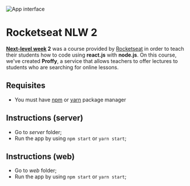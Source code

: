 ![App interface](https://i.imgur.com/caFl24m.jpg)

# Rocketseat NLW 2
**[Next-level week](https://nextlevelweek.com/) 2** was a course provided by [Rocketseat](https://rocketseat.com.br/) in order to teach their students how to code using **react.js** with **node.js**. On this course, we've created **Proffy**, a service that allows teachers to offer lectures to students who are searching for online lessons.

## Requisites
- You must have [npm](https://nodejs.org/en/) or [yarn](https://yarnpkg.com/) package manager

## Instructions (server)
- Go to *server* folder;
- Run the app by using `npm start` or `yarn start`;

## Instructions (web)
- Go to *web* folder;
- Run the app by using `npm start` or `yarn start`;
